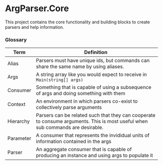 ﻿# ArgParser.Core
This project contains the core functionality and building blocks to create parsers and help information.

### Glossary
|Term|Definition|
|-|-|
|Alias|Parsers must have unique ids, but commands can share the same name by using aliases.|
|Args|A string array like you would expect to receive in `Main(string[] args)`|
|Consumer|Something that is capable of using a subsequence of args and doing something with them|
|Context|An environment in which parsers co-exist to collectively parse arguments|
|Hierarchy|Parsers can be related such that they can cooperate to consume arguments. This is most useful when sub commands are desirable.|
|Parameter|A consumer that represents the invididual units of information contained in the args|
|Parser|An aggregate consumer that is capable of producing an instance and using args to populate it|